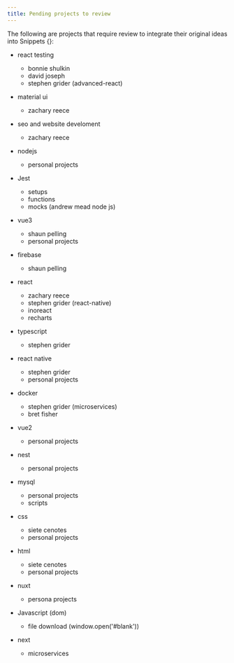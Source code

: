 ```yaml
---
title: Pending projects to review
---
```


The following are projects that require review to integrate
their original ideas into Snippets {}:

* react testing
    * bonnie shulkin
    * david joseph
    * stephen grider (advanced-react)
* material ui 
    * zachary reece
* seo and website develoment
    * zachary reece
* nodejs
    * personal projects
* Jest
    * setups
    * functions
    * mocks (andrew mead node js)
* vue3 
    * shaun pelling
    * personal projects
* firebase
    * shaun pelling
* react
    * zachary reece
    * stephen grider (react-native)
    * inoreact
    * recharts
* typescript
    * stephen grider
* react native
    * stephen grider
    * personal projects
* docker
    * stephen grider (microservices)
    * bret fisher
* vue2
    * personal projects
* nest
    * personal projects
* mysql 
    * personal projects
    * scripts
* css
    * siete cenotes
    * personal projects
* html
    * siete cenotes
    * personal projects
* nuxt  
    * persona projects
  
* Javascript (dom)
    * file download (window.open('#blank'))
  
* next
    * microservices
    

